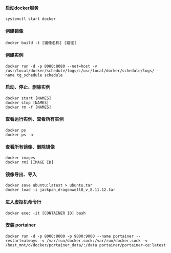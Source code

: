 #### 启动docker服务
```shell
systemctl start docker
```

#### 创建镜像
```shell
docker build -t [镜像名称] [路径]
```

#### 创建实例
```shell
docker run -d -p 8080:8080 --net=host -v /usr/local/dorker/schedule/logs/:/usr/local/dorker/schedule/logs/ --name tg_schedule schedule
```

#### 启动、停止、删除实例
```shell
docker start [NAMES]
docker stop [NAMES]
docker rm -f [NAMES]
```

#### 查看运行实例、查看所有实例
```shell
docker ps
docker ps -a
```

#### 查看所有镜像、删除镜像
```shell
docker images
docker rmi [IMAGE ID]
```

#### 镜像导出、导入
```shell
docker save ubuntu:latest > ubuntu.tar
docker load -i jackpan_dragonwell8_v_8.11.12.tar
```

#### 进入虚拟机命令行
```shell
docker exec -it [CONTAINER ID] bash
```

#### 安装 portainer
```shell
docker run -d -p 8000:8000 -p 9000:9000 --name portainer --restart=always -v /var/run/docker.sock:/var/run/docker.sock -v /host_mnt/d/docker/portainer_data/:/data portainer/portainer-ce:latest
```
